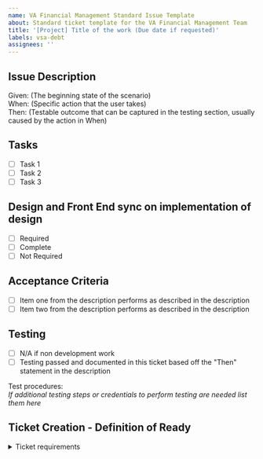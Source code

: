 ```yaml
---
name: VA Financial Management Standard Issue Template
about: Standard ticket template for the VA Financial Management Team
title: '[Project] Title of the work (Due date if requested)'
labels: vsa-debt
assignees: ''
---
```

      

## Issue Description
Given: (The beginning state of the scenario)      
When: (Specific action that the user takes)      
Then: (Testable outcome that can be captured in the testing section, usually caused by the action in When)              


## Tasks
- [ ] Task 1
- [ ] Task 2
- [ ] Task 3          

## Design and Front End sync on implementation of design
- [ ] Required
- [ ] Complete
- [ ] Not Required           

## Acceptance Criteria
- [ ] Item one from the description performs as described in the description
- [ ] Item two from the description performs as described in the description      

## Testing
- [ ] N/A if non development work
- [ ] Testing passed and documented in this ticket based off the "Then" statement in the description     

Test procedures:      
*If additional testing steps or credentials to perform testing are needed list them here*    

## Ticket Creation - Definition of Ready
<details><summary>Ticket requirements</summary>
      
- [ ] Description written
- [ ] Tasks defined
- [ ] Acceptance criteria written
- [ ] Testing defined
- [ ] Add Labels
- [ ] Assign Type
- [ ] Assign Priority (Normal = Medium)
- [ ] Assign Group(s)
- [ ] Assign to a Project
- [ ] Attach to an Parent Epic
- [ ] Estimate Points

</details>
